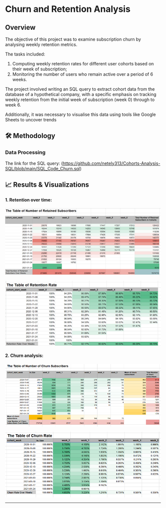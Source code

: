 # Churn and Retention Analysis

## Overview

The objective of this project was to examine subscription churn by analysing weekly retention metrics. 

The tasks included: 
1. Computing weekly retention rates for different user cohorts based on their week of subscription; 
2. Monitoring the number of users who remain active over a period of 6 weeks.

The project involved writing an SQL query to extract cohort data from the database of a hypothetical company, with a specific emphasis on tracking weekly retention from the initial week of subscription (week 0) through to week 6.

Additionally, it was necessary to visualise this data using tools like Google Sheets to uncover trends

## 🛠️ Methodology

### Data Processing

The link for the SQL query: (https://github.com/netely313/Cohorts-Analysis-SQL/blob/main/SQL_Code_Churn.sql)

## 📈 Results & Visualizations

#### 1. Retention over time:
   
   ![Retained Subscribers](Retained_Subscribers.png)
   
   ![Retention Rate](Retention_Rate.png)

#### 2. Churn analysis:
   
   ![Churn Subscribers](Churn_Subscribers.png)

   ![Churn Rate](Churn_Rate.png)

---
